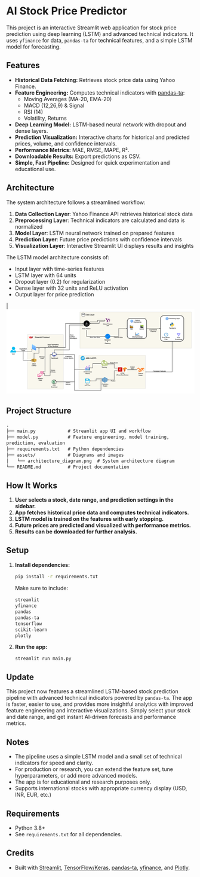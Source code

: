 # AI Stock Price Predictor

This project is an interactive Streamlit web application for stock price prediction using deep learning (LSTM) and advanced technical indicators. It uses `yfinance` for data, `pandas-ta` for technical features, and a simple LSTM model for forecasting.

## Features

- **Historical Data Fetching:** Retrieves stock price data using Yahoo Finance.
- **Feature Engineering:** Computes technical indicators with [pandas-ta](https://github.com/twopirllc/pandas-ta):
  - Moving Averages (MA-20, EMA-20)
  - MACD (12,26,9) & Signal
  - RSI (14)
  - Volatility, Returns
- **Deep Learning Model:** LSTM-based neural network with dropout and dense layers.
- **Prediction Visualization:** Interactive charts for historical and predicted prices, volume, and confidence intervals.
- **Performance Metrics:** MAE, RMSE, MAPE, R².
- **Downloadable Results:** Export predictions as CSV.
- **Simple, Fast Pipeline:** Designed for quick experimentation and educational use.

## Architecture
The system architecture follows a streamlined workflow:

1. **Data Collection Layer**: Yahoo Finance API retrieves historical stock data
2. **Preprocessing Layer**: Technical indicators are calculated and data is normalized
3. **Model Layer**: LSTM neural network trained on prepared features
4. **Prediction Layer**: Future price predictions with confidence intervals
5. **Visualization Layer**: Interactive Streamlit UI displays results and insights

The LSTM model architecture consists of:
- Input layer with time-series features
- LSTM layer with 64 units
- Dropout layer (0.2) for regularization
- Dense layer with 32 units and ReLU activation
- Output layer for price prediction

| ![](/assets/architecture.png) 

## Project Structure

```
.
├── main.py            # Streamlit app UI and workflow
├── model.py           # Feature engineering, model training, prediction, evaluation
├── requirements.txt   # Python dependencies
├── assets/            # Diagrams and images
│   └── architecture_diagram.png  # System architecture diagram
└── README.md          # Project documentation
```

## How It Works

1. **User selects a stock, date range, and prediction settings in the sidebar.**
2. **App fetches historical price data and computes technical indicators.**
3. **LSTM model is trained on the features with early stopping.**
4. **Future prices are predicted and visualized with performance metrics.**
5. **Results can be downloaded for further analysis.**

## Setup

1. **Install dependencies:**
    ```bash
    pip install -r requirements.txt
    ```
    Make sure to include:
    ```
    streamlit
    yfinance
    pandas
    pandas-ta
    tensorflow
    scikit-learn
    plotly
    ```

2. **Run the app:**
    ```bash
    streamlit run main.py
    ```

## Update

This project now features a streamlined LSTM-based stock prediction pipeline with advanced technical indicators powered by `pandas-ta`. The app is faster, easier to use, and provides more insightful analytics with improved feature engineering and interactive visualizations. Simply select your stock and date range, and get instant AI-driven forecasts and performance metrics.

## Notes

- The pipeline uses a simple LSTM model and a small set of technical indicators for speed and clarity.
- For production or research, you can extend the feature set, tune hyperparameters, or add more advanced models.
- The app is for educational and research purposes only.
- Supports international stocks with appropriate currency display (USD, INR, EUR, etc.)

## Requirements

- Python 3.8+
- See `requirements.txt` for all dependencies.

## Credits

- Built with [Streamlit](https://streamlit.io/), [TensorFlow/Keras](https://www.tensorflow.org/), [pandas-ta](https://github.com/twopirllc/pandas-ta), [yfinance](https://github.com/ranaroussi/yfinance), and [Plotly](https://plotly.com/python/).
